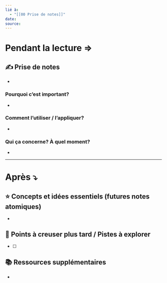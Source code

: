 ```yaml
---
lié à:
  - "[[00 Prise de notes]]"
date: 
source:
---
```

# Pendant la lecture ⇒

## ✍️ Prise de notes
- 

### Pourquoi c’est important?
- 

### Comment l’utiliser / l’appliquer?
- 

### Qui ça concerne? À quel moment?
- 

---

# Après ⤵︎

## ⭐ Concepts et idées essentiels (futures notes atomiques)
- 

## 🤔 Points à creuser plus tard / Pistes à explorer

- [ ] 

## 📚 Ressources supplémentaires
- 